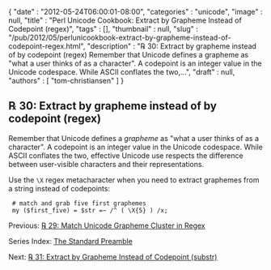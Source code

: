 {
   "date" : "2012-05-24T06:00:01-08:00",
   "categories" : "unicode",
   "image" : null,
   "title" : "Perl Unicode Cookbook: Extract by Grapheme Instead of Codepoint (regex)",
   "tags" : [],
   "thumbnail" : null,
   "slug" : "/pub/2012/05/perlunicookbook-extract-by-grapheme-instead-of-codepoint-regex.html",
   "description" : "℞ 30: Extract by grapheme instead of by codepoint (regex) Remember that Unicode defines a grapheme as \"what a user thinks of as a character\". A codepoint is an integer value in the Unicode codespace. While ASCII conflates the two,...",
   "draft" : null,
   "authors" : [
      "tom-christiansen"
   ]
}



℞ 30: Extract by grapheme instead of by codepoint (regex)
---------------------------------------------------------

Remember that Unicode defines a *grapheme* as "what a user thinks of as a character". A codepoint is an integer value in the Unicode codespace. While ASCII conflates the two, effective Unicode use respects the difference between user-visible characters and their representations.

Use the `\X` regex metacharacter when you need to extract graphemes from a string instead of codepoints:

     # match and grab five first graphemes
     my ($first_five) = $str =~ /^ ( \X{5} ) /x;

Previous: [℞ 29: Match Unicode Grapheme Cluster in Regex](/pub/2012/05/perlunicook-match-unicode-grapheme-cluster-in-regex.html)

Series Index: [The Standard Preamble](/pub/2012/04/perlunicook-standard-preamble.html)

Next: [℞ 31: Extract by Grapheme Instead of Codepoint (substr)](/pub/2012/05/perlunicook-extract-by-grapheme-instead-of-codepoint-substr.html)
